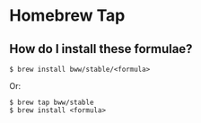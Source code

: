 # Homebrew Tap

## How do I install these formulae?

```
$ brew install bww/stable/<formula>
```

Or:

```
$ brew tap bww/stable
$ brew install <formula>
```
